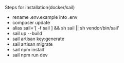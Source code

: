 Steps for installation(docker/sail)
- rename .env.example into .env
- composer update
- alias sail='[ -f sail ] && sh sail || sh vendor/bin/sail'
- sail up --build
- sail artisan key:generate
- sail artisan migrate
- sail npm install
- sail npm run dev

